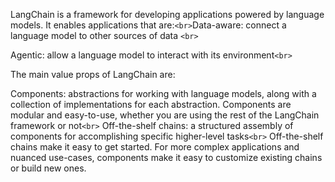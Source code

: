 LangChain is a framework for developing applications powered by language models. It enables applications that are:`<br>`Data-aware: connect a language model to other sources of data `<br>`

Agentic: allow a language model to interact with its environment`<br>`

The main value props of LangChain are:

Components: abstractions for working with language models, along with a collection of implementations for each abstraction. Components are modular and easy-to-use, whether you are using the rest of the LangChain framework or not`<br>`
Off-the-shelf chains: a structured assembly of components for accomplishing specific higher-level tasks`<br>`
Off-the-shelf chains make it easy to get started. For more complex applications and nuanced use-cases, components make it easy to customize existing chains or build new ones.
